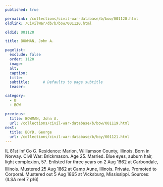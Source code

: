 ```yaml
---
published: true

permalink: /collections/civil-war-database/b/bow/001120.html
oldlink: /CivilWar/db/b/bow/001120.html

oldid: 001120

title: BOWMAN, John A.

pagelist:
  exclude: false
  order: 1120
  image: 
  alt:
  caption:
  title:
  subtitle:      # Defaults to page subtitle
  teaser:

category: 
  - B 
  - BOW

previous:
  title: BOWMAN, John A.
  url: /collections/civil-war-database/b/bow/001119.html  
next:
  title: BOYD, George
  url: /collections/civil-war-database/b/boy/001121.html   
---
```

IL 81st Inf Co G. Residence: Marion, Williamson County, Illinois. Born in Norway. Civil War: Brickmason. Age 25. Married. Blue eyes, auburn hair, light complexion, 5&#146;7&#148;. Enlisted for three years on 2 Aug 1862 at Carbondale, Illinois. Mustered 25 Aug 1862 at Camp Aune, Illinois. Private. Promoted to Corporal. Mustered out 5 Aug 1865 at Vicksburg, Mississippi. Sources: (ILSA reel 7 p16)